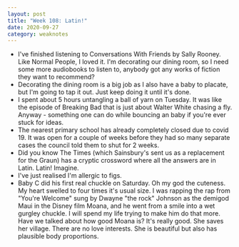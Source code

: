 ```yaml
---
layout: post
title: "Week 108: Latin!"
date: 2020-09-27
category: weaknotes
---
```

* I've finished listening to Conversations With Friends by Sally Rooney. Like Normal People, I loved it. I'm decorating our dining room, so I need some more audiobooks to listen to, anybody got any works of fiction they want to recommend?
* Decorating the dining room is a big job as I also have a baby to placate, but I'm going to tap it out. Just keep doing it until it's done.
* I spent about 5 hours untangling a ball of yarn on Tuesday. It was like the episode of Breaking Bad that is just about Walter White chasing a fly. Anyway - something one can do while bouncing an baby if you're ever stuck for ideas.
* The nearest primary school has already completely closed due to covid 19. It was open for a couple of weeks before they had so many separate cases the council told them to shut for 2 weeks.
* Did you know The Times (which Sainsbury's sent us as a replacement for the Graun) has a cryptic crossword where all the answers are in Latin. Latin! Imagine.
* I've just realised I'm allergic to figs.
* Baby C did his first real chuckle on Saturday. Oh my god the cuteness. My heart swelled to four times it's usual size. I was rapping the rap from "You're Welcome" sung by Dwayne "the rock" Johnson as the demigod Maui in the Disney film Moana, and he went from a smile into a wet gurgley chuckle. I will spend my life trying to make him do that more. Have we talked about how good Moana is? It's really good. She saves her village. There are no love interests. She is beautiful but also has plausible body proportions.
